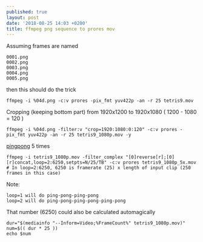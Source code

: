 ```yaml
---
published: true
layout: post
date: '2018-08-25 14:03 +0200'
title: ffmpeg png sequence to prores mov
---
```

Assuming frames are named

    0001.png
    0002.png
    0003.png
    0004.png
    0005.png

then this should do the trick

	ffmpeg -i %04d.png -c:v prores -pix_fmt yuv422p -an -r 25 tetris9.mov
    
Cropping (keeping bottom part) from 1920x1200 to 1920x1080 ( 1200 - 1080 = 120 )
    
    ffmpeg -i %04d.png -filter:v "crop=1920:1080:0:120" -c:v prores -pix_fmt yuv422p -an -r 25 tetris9_1080p.mov -y

[pingpong](https://www.questarter.com/q/how-to-loop-a-video-back-and-forth-with-ffmpeg-2_1089525.html) 5 times
    
    ffmpeg -i tetris9_1080p.mov -filter_complex "[0]reverse[r];[0][r]concat,loop=2:6250,setpts=N/25/TB" -c:v prores tetris9_1080p_5x.mov
    # In loop=2:6250, 6250 is framerate (25) x length of input clip (250 frames in this case)
    
 Note: 
 
 	loop=1 will do ping-pong-ping-pong
 	loop=2 will do ping-pong-ping-pong-ping-pong
    
 That number (6250) could also be calculated automagically
 
    dur="$(mediainfo "--Inform=Video;%FrameCount%" tetris9_1080p.mov)"
    num=$(( dur * 25 ))
    echo $num